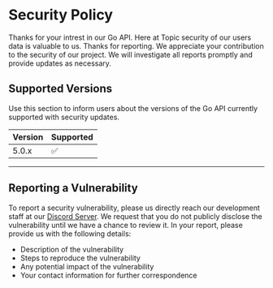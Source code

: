 # Security Policy

Thanks for your intrest in our Go API. Here at Topic security of our users data is valuable to us. Thanks for reporting. We appreciate your contribution to the security of our project. We will investigate all reports promptly and provide updates as necessary.

## Supported Versions

Use this section to inform users about the versions of the Go API currently supported with security updates.

| Version | Supported          |
| ------- | ------------------ |
| 5.0.x   | :white_check_mark: |
--------------------------------

## Reporting a Vulnerability

To report a security vulnerability, please us directly reach our development staff at our [Discord Server](https://discord.gg/GJGbMXENtp). We request that you do not publicly disclose the vulnerability until we have a chance to review it. In your report, please provide us with the following details:

- Description of the vulnerability
- Steps to reproduce the vulnerability
- Any potential impact of the vulnerability
- Your contact information for further correspondence
